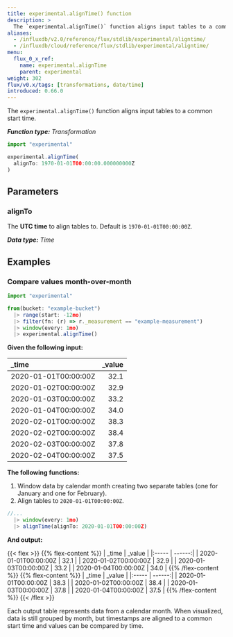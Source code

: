 ```yaml
---
title: experimental.alignTime() function
description: >
  The `experimental.alignTime()` function aligns input tables to a common start time.
aliases:
  - /influxdb/v2.0/reference/flux/stdlib/experimental/aligntime/
  - /influxdb/cloud/reference/flux/stdlib/experimental/aligntime/
menu:
  flux_0_x_ref:
    name: experimental.alignTime
    parent: experimental
weight: 302
flux/v0.x/tags: [transformations, date/time]
introduced: 0.66.0
---
```


The `experimental.alignTime()` function aligns input tables to a common start time.

_**Function type:** Transformation_

```js
import "experimental"

experimental.alignTime(
  alignTo: 1970-01-01T00:00:00.000000000Z
)
```

## Parameters

### alignTo
The **UTC time** to align tables to.
Default is `1970-01-01T00:00:00Z`.

_**Data type:** Time_

## Examples

### Compare values month-over-month
```js
import "experimental"

from(bucket: "example-bucket")
  |> range(start: -12mo)
  |> filter(fn: (r) => r._measurement == "example-measurement")
  |> window(every: 1mo)
  |> experimental.alignTime()
```

**Given the following input:**

| _time                | _value |
|:-----                | ------:|
| 2020-01-01T00:00:00Z | 32.1   |
| 2020-01-02T00:00:00Z | 32.9   |
| 2020-01-03T00:00:00Z | 33.2   |
| 2020-01-04T00:00:00Z | 34.0   |
| 2020-02-01T00:00:00Z | 38.3   |
| 2020-02-02T00:00:00Z | 38.4   |
| 2020-02-03T00:00:00Z | 37.8   |
| 2020-02-04T00:00:00Z | 37.5   |

**The following functions:**

1. Window data by calendar month creating two separate tables (one for January and one for February).
2. Align tables to `2020-01-01T00:00:00Z`.

```js
//...
  |> window(every: 1mo)
  |> alignTime(alignTo: 2020-01-01T00:00:00Z)
```

**And output:**

{{< flex >}}
{{% flex-content %}}
| _time                | _value |
|:-----                | ------:|
| 2020-01-01T00:00:00Z | 32.1   |
| 2020-01-02T00:00:00Z | 32.9   |
| 2020-01-03T00:00:00Z | 33.2   |
| 2020-01-04T00:00:00Z | 34.0   |
{{% /flex-content %}}
{{% flex-content %}}
| _time                | _value |
|:-----                | ------:|
| 2020-01-01T00:00:00Z | 38.3   |
| 2020-01-02T00:00:00Z | 38.4   |
| 2020-01-03T00:00:00Z | 37.8   |
| 2020-01-04T00:00:00Z | 37.5   |
{{% /flex-content %}}
{{< /flex >}}

Each output table represents data from a calendar month.
When visualized, data is still grouped by month, but timestamps are aligned to a
common start time and values can be compared by time.
